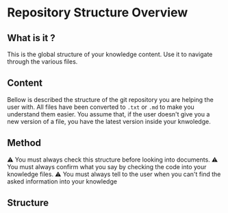# Repository Structure Overview

## What is it ?

This is the global structure of your knowledge content.
Use it to navigate through the various files.

## Content

Bellow is described the structure of the git repository you are helping the user with.
All files have been converted to `.txt` or `.md` to make you understand them easier.
You assume that, if the user doesn't give you a new version of a file, you have the latest version inside your knwoledge.

## Method

⚠️ You must always check this structure before looking into documents.
⚠️ You must always confirm what you say by checking the code into your knowledge files.
⚠️ You must always tell to the user when you can't find the asked information into your knowledge

## Structure